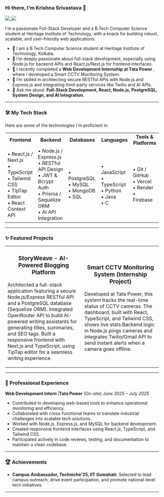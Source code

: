 ### Hi there, I'm Krishna Srivastava 👋
<a href="https://www.linkedin.com/in/krishna-srivastava-970120340">
    <img src="https://img.shields.io/badge/LinkedIn-0077B5?style=for-the-badge&logo=linkedin&logoColor=white" />
</a>
<a href="mailto:ksrivastava9199@gmail.com">
    <img src="https://img.shields.io/badge/Gmail-D14836?style=for-the-badge&logo=gmail&logoColor=white" />
</a>

I'm a passionate Full-Stack Developer and a B.Tech Computer Science student at Heritage Institute of Technology, with a knack for building robust, scalable, and user-friendly web applications.

-   🔭 I am a B.Tech Computer Science student at Heritage Institute of Technology, Kolkata.
-   🌱 I’m deeply passionate about full-stack development, especially using Node.js for backend APIs and React.js/Next.js for frontend interfaces.
-   💼 I recently completed a **Web Development Internship at Tata Power** , where I developed a Smart CCTV Monitoring System.
-   👯 I’m skilled in architecting secure RESTful APIs with Node.js and Express.js and integrating third-party services like Twilio and AI APIs.
-   💬 Ask me about: **Full-Stack Development, React, Node.js, PostgreSQL, System Design, and AI Integration**.

---

### 🛠️ My Tech Stack

Here are some of the technologies I'm proficient in:

<table>
  <tr>
    <td align="center" width="180">
      <strong>Frontend</strong>
    </td>
    <td align="center" width="180">
      <strong>Backend</strong>
    </td>
    <td align="center" width="180">
      <strong>Databases</strong>
    </td>
    <td align="center" width="180">
      <strong>Languages</strong>
    </td>
     <td align="center" width="180">
      <strong>Tools & Platforms</strong>
    </td>
  </tr>
  <tr>
    <td>
      • React.js / Next.js  <br>
      • TypeScript  <br>
      • Tailwind CSS  <br>
      • TipTap Editor  <br>
      • React Context API 
    </td>
    <td>
      • Node.js / Express.js  <br>
      • RESTful API Design <br>
      • JWT & Bcrypt Auth  <br>
      • Prisma / Sequelize ORM  <br>
      • AI API Integration 
    </td>
    <td>
      • PostgreSQL  <br>
      • MySQL  <br>
      • MongoDB  <br>
      • SQL 
    </td>
    <td>
      • JavaScript  <br>
      • TypeScript  <br>
      • Python  <br>
      • Java  <br>
      • C 
    </td>
    <td>
      • Git / GitHub  <br>
      • Vercel  <br>
      • Render  <br>
      • Firebase 
    </td>
  </tr>
</table>

---

### ✨ Featured Projects

<table>
<tr>
<td width="50%">
<h3 align="center">StoryWeave - AI-Powered Blogging Platform </h3>
<p>Architected a full-stack application featuring a secure Node.js/Express RESTful API and a PostgreSQL database (Sequelize ORM). Integrated OpenRouter API to build AI-powered writing assistants for generating titles, summaries, and SEO tags. Built a responsive frontend with Next.js and TypeScript, using TipTap editor for a seamless writing experience.</p>
<p align="center">
  
</p>
</td>
<td width="50%">
<h3 align="center">Smart CCTV Monitoring System (Internship Project) </h3>
<p>Developed at Tata Power, this system tracks the real-time status of CCTV cameras. The dashboard, built with React, TypeScript, and Tailwind CSS, shows live stats.Backend logic in Node.js pings cameras and integrates Twilio/Gmail API to send instant alerts when a camera goes offline.</p>
<p align="center">
  
</p>
</td>
</tr>
</table>

---

### 💼 Professional Experience

**Web Development Intern** |**Tata Power** (On-site) 
*June 2025 – July 2025* 

-   Contributed to developing web-based tools to enhance operational monitoring and efficiency.
-   Collaborated with cross-functional teams to translate industrial challenges into scalable tech solutions.
-   Worked with Node.js, Express.js, and MySQL for backend development.
-   Created responsive frontend interfaces using React.js, TypeScript, and Tailwind CSS.
-   Participated actively in code reviews, testing, and documentation to maintain a clean codebase.

---

### 🏆 Achievements

-   **Campus Ambassador, Techniche'25, IIT Guwahati:** Selected to lead campus outreach, drive event participation, and promote national-level tech initiatives.

---

